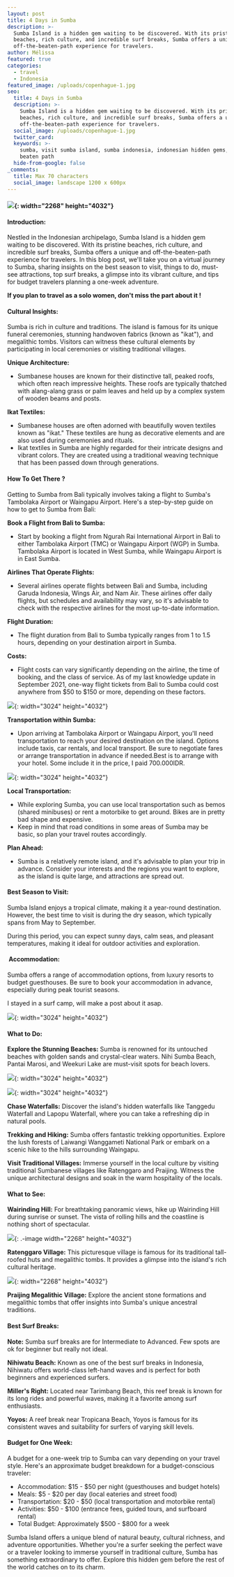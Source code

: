 ```yaml
---
layout: post
title: 4 Days in Sumba
description: >-
  Sumba Island is a hidden gem waiting to be discovered. With its pristine
  beaches, rich culture, and incredible surf breaks, Sumba offers a unique and
  off-the-beaten-path experience for travelers.
author: Mélissa
featured: true
categories:
  - travel
  - Indonesia
featured_image: /uploads/copenhague-1.jpg
seo:
  title: 4 Days in Sumba
  description: >-
    Sumba Island is a hidden gem waiting to be discovered. With its pristine
    beaches, rich culture, and incredible surf breaks, Sumba offers a unique and
    off-the-beaten-path experience for travelers.
  social_image: /uploads/copenhague-1.jpg
  twitter_card:
  keywords: >-
    sumba, visit sumba island, sumba indonesia, indonesian hidden gems, off
    beaten path
  hide-from-google: false
_comments:
  title: Max 70 characters
  social_image: landscape 1200 x 600px
---
```

#### ![](/uploads/dji-20230416-104655-117.jpg){: width="2268" height="4032"}

#### **Introduction:**

Nestled in the Indonesian archipelago, Sumba Island is a hidden gem waiting to be discovered. With its pristine beaches, rich culture, and incredible surf breaks, Sumba offers a unique and off-the-beaten-path experience for travelers. In this blog post, we'll take you on a virtual journey to Sumba, sharing insights on the best season to visit, things to do, must-see attractions, top surf breaks, a glimpse into its vibrant culture, and tips for budget travelers planning a one-week adventure.

**If you plan to travel as a solo women, don't miss the part about it !**

#### **Cultural Insights:**

Sumba is rich in culture and traditions. The island is famous for its unique funeral ceremonies, stunning handwoven fabrics (known as "ikat"), and megalithic tombs. Visitors can witness these cultural elements by participating in local ceremonies or visiting traditional villages.

**Unique Architecture:**

* Sumbanese houses are known for their distinctive tall, peaked roofs, which often reach impressive heights. These roofs are typically thatched with alang-alang grass or palm leaves and held up by a complex system of wooden beams and posts.

**Ikat Textiles:**

* Sumbanese houses are often adorned with beautifully woven textiles known as "ikat." These textiles are hung as decorative elements and are also used during ceremonies and rituals.
* Ikat textiles in Sumba are highly regarded for their intricate designs and vibrant colors. They are created using a traditional weaving technique that has been passed down through generations.

#### How To Get There ?&nbsp;

Getting to Sumba from Bali typically involves taking a flight to Sumba's Tambolaka Airport or Waingapu Airport. Here's a step-by-step guide on how to get to Sumba from Bali:

**Book a Flight from Bali to Sumba:**

* Start by booking a flight from Ngurah Rai International Airport in Bali to either Tambolaka Airport (TMC) or Waingapu Airport (WGP) in Sumba. Tambolaka Airport is located in West Sumba, while Waingapu Airport is in East Sumba.

**Airlines That Operate Flights:**

* Several airlines operate flights between Bali and Sumba, including Garuda Indonesia, Wings Air, and Nam Air. These airlines offer daily flights, but schedules and availability may vary, so it's advisable to check with the respective airlines for the most up-to-date information.

**Flight Duration:**

* The flight duration from Bali to Sumba typically ranges from 1 to 1.5 hours, depending on your destination airport in Sumba.

**Costs:**

* Flight costs can vary significantly depending on the airline, the time of booking, and the class of service. As of my last knowledge update in September 2021, one-way flight tickets from Bali to Sumba could cost anywhere from $50 to $150 or more, depending on these factors.

![](/uploads/img-0723.jpg){: width="3024" height="4032"}

**Transportation within Sumba:**

* Upon arriving at Tambolaka Airport or Waingapu Airport, you'll need transportation to reach your desired destination on the island. Options include taxis, car rentals, and local transport. Be sure to negotiate fares or arrange transportation in advance if needed.Best is to arrange with your hotel. Some include it in the price, I paid 700.000IDR.&nbsp;

![](/uploads/img-0741.jpg){: width="3024" height="4032"}



**Local Transportation:**

* While exploring Sumba, you can use local transportation such as bemos (shared minibuses) or rent a motorbike to get around. Bikes are in pretty bad shape and expensive.
* Keep in mind that road conditions in some areas of Sumba may be basic, so plan your travel routes accordingly.

**Plan Ahead:**

* Sumba is a relatively remote island, and it's advisable to plan your trip in advance. Consider your interests and the regions you want to explore, as the island is quite large, and attractions are spread out.

#### **Best Season to Visit:**

Sumba Island enjoys a tropical climate, making it a year-round destination. However, the best time to visit is during the dry season, which typically spans from May to September.

During this period, you can expect sunny days, calm seas, and pleasant temperatures, making it ideal for outdoor activities and exploration.

#### **&nbsp;Accommodation:**

Sumba offers a range of accommodation options, from luxury resorts to budget guesthouses. Be sure to book your accommodation in advance, especially during peak tourist seasons.

I stayed in a surf camp, will make a post about it asap.&nbsp;

![](/uploads/img-0753.jpg){: width="3024" height="4032"}&nbsp;

#### **What to Do:**

**Explore the Stunning Beaches:** Sumba is renowned for its untouched beaches with golden sands and crystal-clear waters. Nihi Sumba Beach, Pantai Marosi, and Weekuri Lake are must-visit spots for beach lovers.

![](/uploads/img-0763.jpg){: width="3024" height="4032"}

![](/uploads/img-0840.jpg){: width="3024" height="4032"}

**Chase Waterfalls:** Discover the island's hidden waterfalls like Tanggedu Waterfall and Lapopu Waterfall, where you can take a refreshing dip in natural pools.

**Trekking and Hiking:** Sumba offers fantastic trekking opportunities. Explore the lush forests of Laiwangi Wanggameti National Park or embark on a scenic hike to the hills surrounding Waingapu.

**Visit Traditional Villages:** Immerse yourself in the local culture by visiting traditional Sumbanese villages like Ratenggaro and Praijing. Witness the unique architectural designs and soak in the warm hospitality of the locals.



#### **What to See:**

**Wairinding Hill:** For breathtaking panoramic views, hike up Wairinding Hill during sunrise or sunset. The vista of rolling hills and the coastline is nothing short of spectacular.

![](/uploads/img-0867.jpg){: .-image width="2268" height="4032"}

**Ratenggaro Village:** This picturesque village is famous for its traditional tall-roofed huts and megalithic tombs. It provides a glimpse into the island's rich cultural heritage.

![](/uploads/dji-20230416-104627-456.jpg){: width="2268" height="4032"}

**Praijing Megalithic Village:** Explore the ancient stone formations and megalithic tombs that offer insights into Sumba's unique ancestral traditions.

#### **Best Surf Breaks:**

**Note:** Sumba surf breaks are for Intermediate to Advanced. Few spots are ok for beginner but really not ideal.&nbsp;

**Nihiwatu Beach:** Known as one of the best surf breaks in Indonesia, Nihiwatu offers world-class left-hand waves and is perfect for both beginners and experienced surfers.

**Miller's Right:** Located near Tarimbang Beach, this reef break is known for its long rides and powerful waves, making it a favorite among surf enthusiasts.

**Yoyos:** A reef break near Tropicana Beach, Yoyos is famous for its consistent waves and suitability for surfers of varying skill levels.



#### **Budget for One Week:**

A budget for a one-week trip to Sumba can vary depending on your travel style. Here's an approximate budget breakdown for a budget-conscious traveler:

* Accommodation: $15 - $50 per night (guesthouses and budget hotels)
* Meals: $5 - $20 per day (local eateries and street food)
* Transportation: $20 - $50 (local transportation and motorbike rental)
* Activities: $50 - $100 (entrance fees, guided tours, and surfboard rental)
* Total Budget: Approximately $500 - $800 for a week

Sumba Island offers a unique blend of natural beauty, cultural richness, and adventure opportunities. Whether you're a surfer seeking the perfect wave or a traveler looking to immerse yourself in traditional culture, Sumba has something extraordinary to offer. Explore this hidden gem before the rest of the world catches on to its charm.